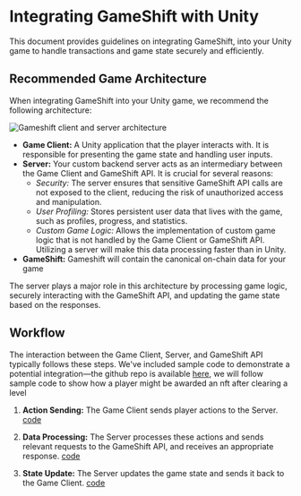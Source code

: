 
# Integrating GameShift with Unity

This document provides guidelines on integrating GameShift, into your Unity game to handle transactions and game state securely and efficiently.

## Recommended Game Architecture

When integrating GameShift into your Unity game, we recommend the following architecture:

![Gameshift client and server architecture](https://ff56da2b343128e8a376a0b81f448acdd42bdbc3ae4326d6a06a164-apidata.googleusercontent.com/download/storage/v1/b/gameshift-unity-architecture/o/archi.png?jk=ATxpoHcAx_epkO2K2ScZmQ3OAUcjuD3jsPWBNb4JqHuoxtA_e0xJe7HIxKTQO7y-yDAbmSWliiumBgUFsNriFKUuUlnaxRYMG8zT9-KJt4oZ9Ap2MpgE-Vlgpn1RJ5Tiqi62QdZVrTd7YOxSghHwLiGMN3GLHyJi-tdeUmQUHAqNmcQmfritf9F7hTmpCxQEoB19GNQIIMQUtkDgdheLktppJlNuTYfzyz8RFdnyd5RoU7NpDUZef6WDKAcMPCEWKr1QnlEbP1BsZfuFpWnTBe-34oEfdflyFTJU8xnSVXU7iIVGlyGUWxc90XQGQOBPr_GB7rnt5fhfzO6aKl_tHv4ucNbv08-z8pjfg_GXivG8PPj77dwNTxo1bTWHHP6T_kc1l24Nt4iD4-WyPrUGK2FXv_B3vQ7s427nPWi8XC6Sj0GRxa_5WF1_XrlHycoSCML-sDiD8E_0W6AiPY2Imx1tKnN7pBCtbshGA1ikjBYiIh2l6er4VmwZWP4i5d0K-Qjq6JTktbpoIcEI6lyZIf6nlgP7WZpysnXRASaZwb_iQAzUmt_gy_afPkR3CmCxgBpWe9MNqHV-mJ3V6Qp5pDb_dkubHFyEw6WU_yTPtpYbH7TLfhLVXjHU1CIOhXLvItaN0nqNwjiMVYuu1XIAXUznBwAFBTNlllwqjtmZBjOdKwUvYHrOr7qsyBYsmuBhaTBhJVyzXbfChh1962Px7oAKUn1qzteuPNaWPI7Mfc4k45D86L0tZQ9b7z_rmkeP8EpljFRCby8Z88pNFosJhj4J7Ak5l0wUwyKGxkqD-y-JxV2H3hlkZqf1-IkXywo1m1CauocMifhbmxlf02_eJ-USthTTrINIQqs1HtEuKA_R_9TXAGPuqzJjafXsE9nYgr9dp0uwX3zhS8CZKdgxQRhHKKCJJg1JT3pnrvd5LouIe6lHJUiEtEzbN79ccfDiNeyyxf9NwVkFAxOl3KITd6buYIz_4BuR87Y1pl6cXxxrCcBumR2E7-wIFdelubCNmjTSiydTKwK5DNawoPLaEfS5KpPwDbzaWP_wVQu6KUsOlXrhOvTxD5IFZqVoWOqRfNjIP_wc-5pY_jdA1JE5KDvLrlBTNUJDO50HyUGgAd7oAFLnewjIc_gDNfiB4i4zVdwqg5rAdZ_O1ZFKQDo31k5JBHERAetQUPdhXlKgP4fbdqgYcfVK5mPb&isca=1)

- **Game Client:** A Unity application that the player interacts with. It is responsible for presenting the game state and handling user inputs.
- **Server:** Your custom backend server acts as an intermediary between the Game Client and GameShift API. It is crucial for several reasons:
  - *Security:* The server ensures that sensitive GameShift API calls are not exposed to the client, reducing the risk of unauthorized access and manipulation.
  - *User Profiling:* Stores persistent user data that lives with the game, such as profiles, progress, and statistics.
  - *Custom Game Logic:* Allows the implementation of custom game logic that is not handled by the Game Client or GameShift API. Utilizing a server will make this data processing faster than in Unity.
 - **GameShift:** Gameshift will contain the canonical on-chain data for your game

The server plays a major role in this architecture by processing game logic, securely interacting with the GameShift API, and updating the game state based on the responses.

## Workflow

The interaction between the Game Client, Server, and GameShift API typically follows these steps. We've included sample code to demonstrate a potential integration—the github repo is available [here](https://github.com/harshasomisetty/cube_crusher/tree/main), we will follow sample code to show how a player might be awarded an nft after clearing a level

1. **Action Sending:** The Game Client sends player actions to the Server. [code](https://github.com/harshasomisetty/cube_crusher/blob/438d3047d4b86a3a4c5ec958b642a0490cbef2c4/3dgame/Assets/Scripts/Data/NetworkService.cs#L49)

2. **Data Processing:** The Server processes these actions and sends relevant requests to the GameShift API, and receives an appropriate response. [code](https://github.com/harshasomisetty/cube_crusher/blob/438d3047d4b86a3a4c5ec958b642a0490cbef2c4/server/src/routes/user.ts#L156)

3. **State Update:** The Server updates the game state and sends it back to the Game Client. [code](https://github.com/harshasomisetty/cube_crusher/blob/438d3047d4b86a3a4c5ec958b642a0490cbef2c4/3dgame/Assets/Scripts/Menus/EndMenu.cs#L65)
